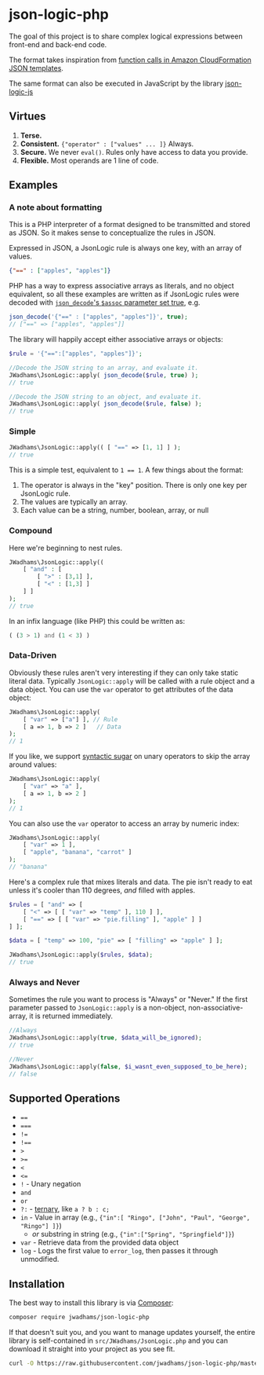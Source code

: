 # json-logic-php

The goal of this project is to share complex logical expressions between front-end and back-end code.

The format takes inspiration from [function calls in Amazon CloudFormation JSON templates](http://docs.aws.amazon.com/AWSCloudFormation/latest/UserGuide/gettingstarted.templatebasics.html#gettingstarted.templatebasics.mappings).

The same format can also be executed in JavaScript by the library [json-logic-js](https://github.com/jwadhams/json-logic-js/)

## Virtues

  1. **Terse.**
  1. **Consistent.** `{"operator" : ["values" ... ]}`  Always.
  1. **Secure.** We never `eval()`. Rules only have access to data you provide.
  1. **Flexible.** Most operands are 1 line of code.

## Examples

### A note about formatting

This is a PHP interpreter of a format designed to be transmitted and stored as JSON.  So it makes sense to conceptualize the rules in JSON.

Expressed in JSON, a JsonLogic rule is always one key, with an array of values.

```json
{"==" : ["apples", "apples"]}
```

PHP has a way to express associative arrays as literals, and no object equivalent, so all these examples are written as if JsonLogic rules were decoded with  [`json_decode`'s `$assoc` parameter set true](http://php.net/manual/en/function.json-decode.php), e.g.
```php
json_decode('{"==" : ["apples", "apples"]}', true);
// ["==" => ["apples", "apples"]]
```

The library will happily accept either associative arrays or objects:
```php
$rule = '{"==":["apples", "apples"]}';

//Decode the JSON string to an array, and evaluate it.
JWadhams\JsonLogic::apply( json_decode($rule, true) );
// true

//Decode the JSON string to an object, and evaluate it.
JWadhams\JsonLogic::apply( json_decode($rule, false) );
// true
```


### Simple
```php
JWadhams\JsonLogic::apply(( [ "==" => [1, 1] ] );
// true
```

This is a simple test, equivalent to `1 == 1`.  A few things about the format:

  1. The operator is always in the "key" position. There is only one key per JsonLogic rule.
  1. The values are typically an array.
  1. Each value can be a string, number, boolean, array, or null

### Compound
Here we're beginning to nest rules. 

```php
JWadhams\JsonLogic::apply((
	[ "and" : [
		[ ">" : [3,1] ],
		[ "<" : [1,3] ]
	] ]
);
// true
```
  
In an infix language (like PHP) this could be written as:

```php
( (3 > 1) and (1 < 3) )
```
    
### Data-Driven

Obviously these rules aren't very interesting if they can only take static literal data. Typically `JsonLogic::apply` will be called with a rule object and a data object. You can use the `var` operator to get attributes of the data object:

```php
JWadhams\JsonLogic::apply(
	[ "var" => ["a"] ], // Rule
	[ a => 1, b => 2 ]   // Data
);
// 1
```

If you like, we support [syntactic sugar](https://en.wikipedia.org/wiki/Syntactic_sugar) on unary operators to skip the array around values:

```php
JWadhams\JsonLogic::apply(
	[ "var" => "a" ],
	[ a => 1, b => 2 ]
);
// 1
```

You can also use the `var` operator to access an array by numeric index:

```php
JWadhams\JsonLogic::apply(
	[ "var" => 1 ],
	[ "apple", "banana", "carrot" ]
);
// "banana"
```

Here's a complex rule that mixes literals and data. The pie isn't ready to eat unless it's cooler than 110 degrees, *and* filled with apples.

```php
$rules = [ "and" => [
	[ "<" => [ [ "var" => "temp" ], 110 ] ],
	[ "==" => [ [ "var" => "pie.filling" ], "apple" ] ]
] ];

$data = [ "temp" => 100, "pie" => [ "filling" => "apple" ] ];

JWadhams\JsonLogic::apply($rules, $data);
// true
```

### Always and Never
Sometimes the rule you want to process is "Always" or "Never."  If the first parameter passed to `JsonLogic::apply` is a non-object, non-associative-array, it is returned immediately.

```php
//Always
JWadhams\JsonLogic::apply(true, $data_will_be_ignored);
// true

//Never
JWadhams\JsonLogic::apply(false, $i_wasnt_even_supposed_to_be_here);
// false
```
    
## Supported Operations

  - `==` 
  - `===` 
  - `!=`
  - `!==`
  - `>`
  - `>=`
  - `<`
  - `<=`
  - `!` - Unary negation
  - `and`
  - `or`
  - `?:` - [ternary](https://developer.mozilla.org/en-US/docs/Web/JavaScript/Reference/Operators/Conditional_Operator), like `a ? b : c;`
  - `in` - Value in array (e.g., `{"in":[ "Ringo", ["John", "Paul", "George", "Ringo"] ]}`) 
    - *or* substring in string (e.g., `{"in":["Spring", "Springfield"]}`)
  - `var` - Retrieve data from the provided data object
  - `log` - Logs the first value to `error_log`, then passes it through unmodified.

## Installation

The best way to install this library is via [Composer](https://getcomposer.org/):

```bash
composer require jwadhams/json-logic-php
```

If that doesn't suit you, and you want to manage updates yourself, the entire library is self-contained in `src/JWadhams/JsonLogic.php` and you can download it straight into your project as you see fit.

```bash
curl -O https://raw.githubusercontent.com/jwadhams/json-logic-php/master/src/JWadhams/JsonLogic.php
```
